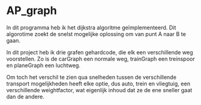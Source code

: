 # AP_graph
In dit programma heb ik het dijkstra algoritme geïmplementeerd. Dit algorotime
zoekt de snelst mogelijke oplossing om van punt A naar B te gaan. 

In dit project heb ik drie grafen gehardcode, die elk een verschillende weg voorstellen.
Zo is de carGraph een normale weg, trainGraph een treinspoor en planeGraph een luchtweg. 

Om toch het verschil te zien qua snelheden tussen de verschillende transport mogelijkheden heeft elke optie, dus
auto, trein en vliegtuig, een verschillende weightfactor, wat eigenlijk inhoud dat ze de ene sneller gaat
dan de andere.
